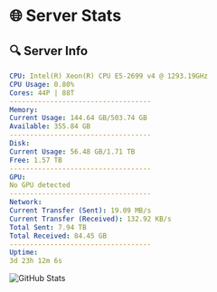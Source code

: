 # 🌐 Server Stats
## 🔍 Server Info
```yaml
CPU: Intel(R) Xeon(R) CPU E5-2699 v4 @ 1293.19GHz
CPU Usage: 0.80%
Cores: 44P | 88T
-----------------------------------
Memory:
Current Usage: 144.64 GB/503.74 GB
Available: 355.84 GB
-----------------------------------
Disk:
Current Usage: 56.48 GB/1.71 TB
Free: 1.57 TB
-----------------------------------
GPU:
No GPU detected
-----------------------------------
Network:
Current Transfer (Sent): 19.09 MB/s
Current Transfer (Received): 132.92 KB/s
Total Sent: 7.94 TB
Total Received: 84.45 GB
-----------------------------------
Uptime:
3d 23h 12m 6s
```
![GitHub Stats](https://img.shields.io/badge/Updated-2025-03-11_20:34:55-blue)